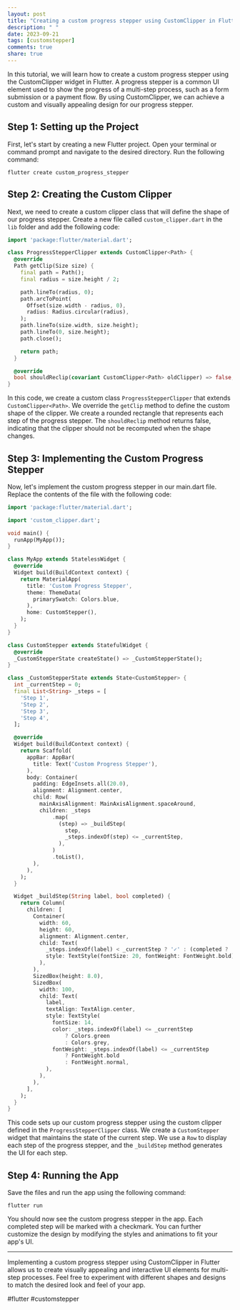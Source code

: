 ```yaml
---
layout: post
title: "Creating a custom progress stepper using CustomClipper in Flutter"
description: " "
date: 2023-09-21
tags: [customstepper]
comments: true
share: true
---
```


In this tutorial, we will learn how to create a custom progress stepper using the CustomClipper widget in Flutter. A progress stepper is a common UI element used to show the progress of a multi-step process, such as a form submission or a payment flow. By using CustomClipper, we can achieve a custom and visually appealing design for our progress stepper.

## Step 1: Setting up the Project

First, let's start by creating a new Flutter project. Open your terminal or command prompt and navigate to the desired directory. Run the following command:

```shell
flutter create custom_progress_stepper
```

## Step 2: Creating the Custom Clipper

Next, we need to create a custom clipper class that will define the shape of our progress stepper. Create a new file called `custom_clipper.dart` in the `lib` folder and add the following code:

```dart
import 'package:flutter/material.dart';

class ProgressStepperClipper extends CustomClipper<Path> {
  @override
  Path getClip(Size size) {
    final path = Path();
    final radius = size.height / 2;

    path.lineTo(radius, 0);
    path.arcToPoint(
      Offset(size.width - radius, 0),
      radius: Radius.circular(radius),
    );
    path.lineTo(size.width, size.height);
    path.lineTo(0, size.height);
    path.close();

    return path;
  }

  @override
  bool shouldReclip(covariant CustomClipper<Path> oldClipper) => false;
}
```

In this code, we create a custom class `ProgressStepperClipper` that extends `CustomClipper<Path>`. We override the `getClip` method to define the custom shape of the clipper. We create a rounded rectangle that represents each step of the progress stepper. The `shouldReclip` method returns false, indicating that the clipper should not be recomputed when the shape changes.

## Step 3: Implementing the Custom Progress Stepper

Now, let's implement the custom progress stepper in our main.dart file. Replace the contents of the file with the following code:

```dart
import 'package:flutter/material.dart';

import 'custom_clipper.dart';

void main() {
  runApp(MyApp());
}

class MyApp extends StatelessWidget {
  @override
  Widget build(BuildContext context) {
    return MaterialApp(
      title: 'Custom Progress Stepper',
      theme: ThemeData(
        primarySwatch: Colors.blue,
      ),
      home: CustomStepper(),
    );
  }
}

class CustomStepper extends StatefulWidget {
  @override
  _CustomStepperState createState() => _CustomStepperState();
}

class _CustomStepperState extends State<CustomStepper> {
  int _currentStep = 0;
  final List<String> _steps = [
    'Step 1',
    'Step 2',
    'Step 3',
    'Step 4',
  ];

  @override
  Widget build(BuildContext context) {
    return Scaffold(
      appBar: AppBar(
        title: Text('Custom Progress Stepper'),
      ),
      body: Container(
        padding: EdgeInsets.all(20.0),
        alignment: Alignment.center,
        child: Row(
          mainAxisAlignment: MainAxisAlignment.spaceAround,
          children: _steps
              .map(
                (step) => _buildStep(
                  step,
                  _steps.indexOf(step) <= _currentStep,
                ),
              )
              .toList(),
        ),
      ),
    );
  }

  Widget _buildStep(String label, bool completed) {
    return Column(
      children: [
        Container(
          width: 60,
          height: 60,
          alignment: Alignment.center,
          child: Text(
            _steps.indexOf(label) < _currentStep ? '✓' : (completed ? '✓' : ''),
            style: TextStyle(fontSize: 20, fontWeight: FontWeight.bold),
          ),
        ),
        SizedBox(height: 8.0),
        SizedBox(
          width: 100,
          child: Text(
            label,
            textAlign: TextAlign.center,
            style: TextStyle(
              fontSize: 14,
              color: _steps.indexOf(label) <= _currentStep
                  ? Colors.green
                  : Colors.grey,
              fontWeight: _steps.indexOf(label) <= _currentStep
                  ? FontWeight.bold
                  : FontWeight.normal,
            ),
          ),
        ),
      ],
    );
  }
}
```

This code sets up our custom progress stepper using the custom clipper defined in the `ProgressStepperClipper` class. We create a `CustomStepper` widget that maintains the state of the current step. We use a `Row` to display each step of the progress stepper, and the `_buildStep` method generates the UI for each step.

## Step 4: Running the App

Save the files and run the app using the following command:

```shell
flutter run
```

You should now see the custom progress stepper in the app. Each completed step will be marked with a checkmark. You can further customize the design by modifying the styles and animations to fit your app's UI.

---

Implementing a custom progress stepper using CustomClipper in Flutter allows us to create visually appealing and interactive UI elements for multi-step processes. Feel free to experiment with different shapes and designs to match the desired look and feel of your app.

#flutter #customstepper